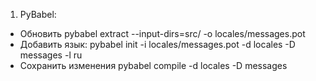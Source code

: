 1) PyBabel:
- Обновить
pybabel extract --input-dirs=src/ -o locales/messages.pot
- Добавить язык:
pybabel init -i locales/messages.pot -d locales -D messages -l ru
- Сохранить изменения
pybabel compile -d locales -D messages